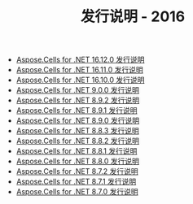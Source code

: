 ﻿---
title: 发行说明 - 2016
type: docs
weight: 50
url: /zh/net/release-notes-2016/
---
- [Aspose.Cells for .NET 16.12.0 发行说明](/cells/zh/net/aspose-cells-for-net-16-12-0-release-notes/)
- [Aspose.Cells for .NET 16.11.0 发行说明](/cells/zh/net/aspose-cells-for-net-16-11-0-release-notes/)
- [Aspose.Cells for .NET 16.10.0 发行说明](/cells/zh/net/aspose-cells-for-net-16-10-0-release-notes/)
- [Aspose.Cells for .NET 9.0.0 发行说明](/cells/zh/net/aspose-cells-for-net-9-0-0-release-notes/)
- [Aspose.Cells for .NET 8.9.2 发行说明](/cells/zh/net/aspose-cells-for-net-8-9-2-release-notes/)
- [Aspose.Cells for .NET 8.9.1 发行说明](/cells/zh/net/aspose-cells-for-net-8-9-1-release-notes/)
- [Aspose.Cells for .NET 8.9.0 发行说明](/cells/zh/net/aspose-cells-for-net-8-9-0-release-notes/)
- [Aspose.Cells for .NET 8.8.3 发行说明](/cells/zh/net/aspose-cells-for-net-8-8-3-release-notes/)
- [Aspose.Cells for .NET 8.8.2 发行说明](/cells/zh/net/aspose-cells-for-net-8-8-2-release-notes/)
- [Aspose.Cells for .NET 8.8.1 发行说明](/cells/zh/net/aspose-cells-for-net-8-8-1-release-notes/)
- [Aspose.Cells for .NET 8.8.0 发行说明](/cells/zh/net/aspose-cells-for-net-8-8-0-release-notes/)
- [Aspose.Cells for .NET 8.7.2 发行说明](/cells/zh/net/aspose-cells-for-net-8-7-2-release-notes/)
- [Aspose.Cells for .NET 8.7.1 发行说明](/cells/zh/net/aspose-cells-for-net-8-7-1-release-notes/)
- [Aspose.Cells for .NET 8.7.0 发行说明](/cells/zh/net/aspose-cells-for-net-8-7-0-release-notes/)
